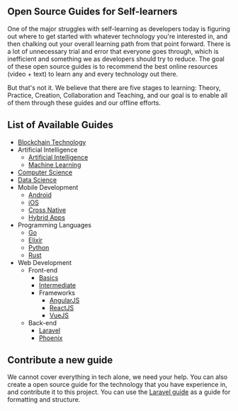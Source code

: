 ## Open Source Guides for Self-learners

One of the major struggles with self-learning as developers today is figuring out where to get started with whatever technology you're interested in, and then chalking out your overall learning path from that point forward. There is a lot of unnecessary trial and error that everyone goes through, which is inefficient and something we as developers should try to reduce. The goal of these open source guides is to recommend the best online resources (video + text) to learn any and every technology out there. 

But that's not it. We believe that there are five stages to learning: Theory, Practice, Creation, Collaboration and Teaching, and our goal is to enable all of them through these guides and our offline efforts.

## List of Available Guides

- [Blockchain Technology](Blockchain/learn-blockchain.md)
- Artificial Intelligence
  - [Artificial Intelligence](artificial-intelligence/Learn-AI.md)
  - [Machine Learning](artificial-intelligence/learn-ml.md)
- [Computer Science](computer-science/Learn-CS.md)
- [Data Science](data-science/learn-ds.md)
- Mobile Development
  - [Android](mobile-dev/Android/learn-android.md) 
  - [iOS](mobile-dev/iOS/Learn-iOS.md)
  - [Cross Native](mobile-dev/cross-native)
  - [Hybrid Apps](mobile-dev/hybrid-apps)
- Programming Languages
  - [Go](programming-languages/Go)
  - [Elixir](programming-languages/Elixir)
  - [Python](programming-languages/Python)
  - [Rust](programming-languages/Rust)	
- Web Development
  - Front-end
    - [Basics](web-dev/Frontend/learn-basics.md)
    - [Intermediate](web-dev/Frontend/learn-intermediate.md)
    - Frameworks
      - [AngularJS](web-dev/Frontend/Libraries%20%26%20Frameworks/Learn-Angular.md)
      - [ReactJS](web-dev/Frontend/Libraries%20%26%20Frameworks/Learn-React.md)
      - [VueJS](web-dev/Frontend/Libraries%20%26%20Frameworks/Learn-VueJS.md)
  - Back-end
    - [Laravel](web-dev/Backend/Learn-Laravel.md)
    - [Phoenix](web-dev/Backend/Learn=Phoenix.md)
## Contribute a new guide
We cannot cover everything in tech alone, we need your help. You can also create a open source guide for the technology that you have experience in, and contribute it to this project. You can use the [Laravel guide](https://github.com/coderplex/learn/blob/master/web-dev/Backend/Learn-Laravel.md) as a guide for formatting and structure. 
